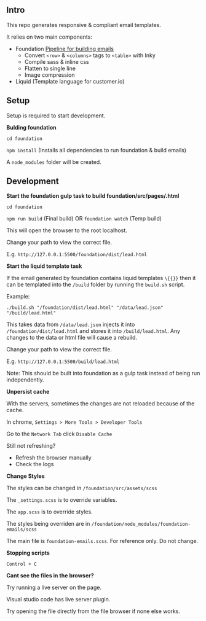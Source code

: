 ## Intro

This repo generates responsive & compliant email templates.

It relies on two main components:

* Foundation [Pipeline for building emails](https://foundation.zurb.com/emails/docs/zurb-stack.html)
    * Convert `<row>` & `<columns>` tags to `<table>` with Inky
    * Compile sass & inline css
    * Flatten to single line
    * Image compression
* Liquid (Template language for customer.io)


## Setup

Setup is required to start development.

**Bulding foundation**

`cd foundation`

`npm install` (Installs all dependencies to run foundation & build emails)

A `node_modules` folder will be created.


## Development

**Start the foundation gulp task to build foundation/src/pages/.html**

`cd foundation`

`npm run build` (Final build) OR `foundation watch` (Temp build)

This will open the browser to the root localhost.

Change your path to view the correct file.

E.g. `http://127.0.0.1:5500/foundation/dist/lead.html`

**Start the liquid template task**

If the email generated by foundation contains liquid templates `\{{}}` then it can be templated into the `/build` folder by running the `build.sh` script.

Example:

`./build.sh "/foundation/dist/lead.html" "/data/lead.json" "/build/lead.html"`

This takes data from `/data/lead.json` injects it into `/foundation/dist/lead.html` and stores
it into `/build/lead.html`. Any changes to the data  or html file will cause a rebuild.

Change your path to view the correct file.

E.g. `http://127.0.0.1:5500/build/lead.html`

Note: This should be built into foundation as a gulp task instead of being run independently.

**Unpersist cache**

With the servers, sometimes the changes are not reloaded because of the cache.

In chrome, `Settings > More Tools > Developer Tools`

Go to the `Network Tab` click `Disable Cache`

Still not refreshing? 

* Refresh the browser manually
* Check the logs

**Change Styles**

The styles can be changed in `/foundation/src/assets/scss`

The `_settings.scss` is to override variables.

The `app.scss` is to override styles.

The styles being overriden are in  `/foundation/node_modules/foundation-emails/scss`

The main file is `foundation-emails.scss`. For reference only. Do not change.

**Stopping scripts**

`Control + C`


**Cant see the files in the browser?**

Try running a live server on the page.

Visual studio code has live server plugin.

Try opening the file directly from the file browser if none else works.